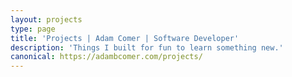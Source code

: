 ```yaml
---
layout: projects
type: page
title: 'Projects | Adam Comer | Software Developer'
description: 'Things I built for fun to learn something new.'
canonical: https://adambcomer.com/projects/
---
```

